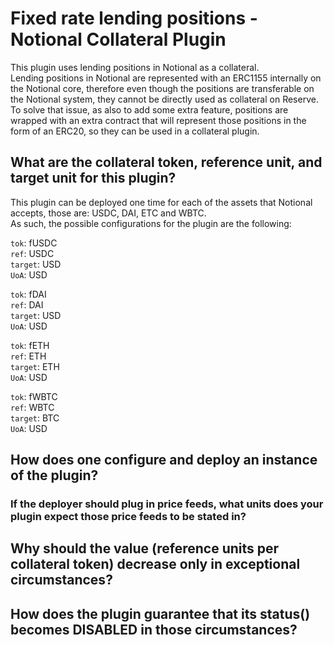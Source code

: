 # Fixed rate lending positions - Notional Collateral Plugin

This plugin uses lending positions in Notional as a collateral.   
Lending positions in Notional are represented with an ERC1155 internally on the Notional core, therefore even though
the positions are transferable on the Notional system, they cannot be directly used as collateral on Reserve.  
To solve that issue, as also to add some extra feature, positions are wrapped with an extra contract that will
represent those positions in the form of an ERC20, so they can be used in a collateral plugin.

## What are the collateral token, reference unit, and target unit for this plugin?

This plugin can be deployed one time for each of the assets that Notional accepts, those are: USDC, DAI, ETC and WBTC.  
As such, the possible configurations for the plugin are the following:

`tok`: fUSDC  
`ref`: USDC  
`target`: USD  
`UoA`: USD

`tok`: fDAI  
`ref`: DAI  
`target`: USD  
`UoA`: USD

`tok`: fETH  
`ref`: ETH   
`target`: ETH  
`UoA`: USD

`tok`: fWBTC  
`ref`: WBTC   
`target`: BTC  
`UoA`: USD

## How does one configure and deploy an instance of the plugin?

### If the deployer should plug in price feeds, what units does your plugin expect those price feeds to be stated in?

## Why should the value (reference units per collateral token) decrease only in exceptional circumstances?

## How does the plugin guarantee that its status() becomes DISABLED in those circumstances?

